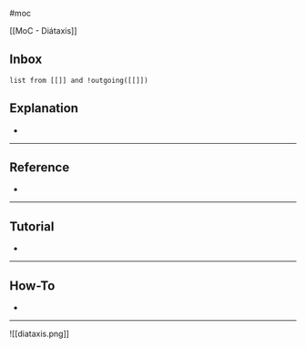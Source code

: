#moc 

[[MoC - Diátaxis]]
## Inbox

```dataview
list from [[]] and !outgoing([[]])
```

## Explanation
- 

---

## Reference
- 

---

## Tutorial
- 

---

## How-To
- 

---

![[diataxis.png]]
